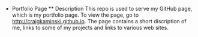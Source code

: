 * Portfolio Page
** Description
This repo is used to serve my GitHub page, which is my portfolio page. To view the page, go to http://craigkaminski.github.io. The page contains a short discription of me, links to some of my projects and links to various web sites.
